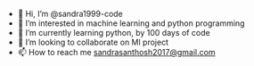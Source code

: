 - 👋 Hi, I’m @sandra1999-code
- 👀 I’m interested in machine learning and python programming
- 🌱 I’m currently learning python, by 100 days of code
- 💞️ I’m looking to collaborate on Ml project
- 📫 How to reach me sandrasanthosh2017@gmail.com

<!---
sandra1999-code/sandra1999-code is a ✨ special ✨ repository because its `README.md` (this file) appears on your GitHub profile.
You can click the Preview link to take a look at your changes.
--->
